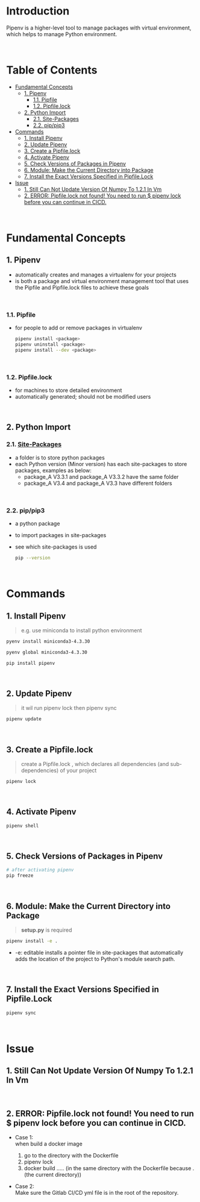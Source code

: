 <!-- omit in toc -->
# Introduction
Pipenv is a higher-level tool to manage packages with virtual environment, which helps to manage Python environment.


<br />

<!-- omit in toc -->
# Table of Contents
- [Fundamental Concepts](#fundamental-concepts)
  - [1. Pipenv](#1-pipenv)
    - [1.1. Pipfile](#11-pipfile)
    - [1.2. Pipfile.lock](#12-pipfilelock)
  - [2. Python Import](#2-python-import)
    - [2.1. Site-Packages](#21-site-packages)
    - [2.2. pip/pip3](#22-pippip3)
- [Commands](#commands)
  - [1. Install Pipenv](#1-install-pipenv)
  - [2. Update Pipenv](#2-update-pipenv)
  - [3. Create a Pipfile.lock](#3-create-a-pipfilelock)
  - [4. Activate Pipenv](#4-activate-pipenv)
  - [5. Check Versions of Packages in Pipenv](#5-check-versions-of-packages-in-pipenv)
  - [6. Module: Make the Current Directory into Package](#6-module-make-the-current-directory-into-package)
  - [7. Install the Exact Versions Specified in Pipfile.Lock](#7-install-the-exact-versions-specified-in-pipfilelock)
- [Issue](#issue)
  - [1. Still Can Not Update Version Of Numpy To 1.2.1 In Vm](#1-still-can-not-update-version-of-numpy-to-121-in-vm)
  - [2. ERROR: Pipfile.lock not found! You need to run $ pipenv lock before you can continue in CICD.](#2-error-pipfilelock-not-found-you-need-to-run--pipenv-lock-before-you-can-continue-in-cicd)


<br />

# Fundamental Concepts

## 1. Pipenv 
* automatically creates and manages a virtualenv for your projects
* is both a package and virtual environment management tool that uses the Pipfile and Pipfile.lock files to achieve these goals
  
<br />

### 1.1. Pipfile 
* for people to add or remove packages in virtualenv
  

  ```sh
  pipenv install <package>
  pipenv uninstall <package>
  pipenv install --dev <package>
  ```

<br />

### 1.2. Pipfile.lock
* for machines to store detailed environment
* automatically generated; should not be modified users

<br />

## 2. Python Import

### 2.1. [Site-Packages](https://medium.com/@will.wang/%E6%92%A5%E9%96%8B-python-pip-site-packages-%E7%9A%84%E8%97%8D%E8%89%B2%E8%9C%98%E8%9B%9B%E7%B6%B2-90e398bb3785)
* a folder is to store python packages
* each Python version (Minor version) has each site-packages to store packages, examples as below:
  * package_A V3.3.1 and package_A V3.3.2 have the same folder
  * package_A V3.4 and package_A V3.3 have different folders

<br />

### 2.2. pip/pip3
* a python package
* to import packages in site-packages
* see which site-packages is used

  ```sh
  pip --version
  ```

<br />

# Commands

## 1. Install Pipenv
> e.g. use miniconda to install python environment

  ```sh
  pyenv install miniconda3-4.3.30
  
  pyenv global miniconda3-4.3.30

  pip install pipenv
  ```

<br />

## 2. Update Pipenv
> it wil run pipenv lock then pipenv sync

  ```sh
  pipenv update
  ```

<br />

## 3. Create a Pipfile.lock
> create a Pipfile.lock , which declares all dependencies (and sub-dependencies) of your project

  ```sh
  pipenv lock
  ```

<br />

## 4. Activate Pipenv

  ```sh
  pipenv shell
  ```

<br />

## 5. Check Versions of Packages in Pipenv

  ```sh
  # after activating pipenv
  pip freeze
  ```

<br />

## 6. Module: Make the Current Directory into Package
> **setup.py** is required

  ```sh
  pipenv install -e .
  ```

* -e: editable
  installs a pointer file in site-packages that automatically adds the location of the project to Python's module search path.

<br />

## 7. Install the Exact Versions Specified in Pipfile.Lock
        
  ```sh
  pipenv sync
  ```

<br />

# Issue

## 1. Still Can Not Update Version Of Numpy To 1.2.1 In Vm

<br />

## 2. ERROR: Pipfile.lock not found! You need to run $ pipenv lock before you can continue in CICD.

* Case 1: <br />
  when build a docker image
  1. go to the directory with the Dockerfile
  2. pipenv lock
  3. docker build .....  (in the same directory with the Dockerfile because . (the current directory))

* Case 2: <br />
  Make sure the Gitlab CI/CD yml file is in the root of the repository.